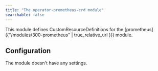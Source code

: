 ```yaml
---
title: "The operator-prometheus-crd module"
searchable: false
---
```


This module defines CustomResourceDefinitions for the [prometheus]({"/modules/300-prometheus" | true_relative_url }}) module.

Configuration
------------

The module doesn't have any settings.
